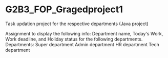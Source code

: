 # G2B3_FOP_Gragedproject1
Task updation project for the respective departments (Java project)

Assignment to display the following info: Department name, Today's Work, Work deadline, and Holiday status for the following departments. Departments: Super department Admin department HR department Tech department
